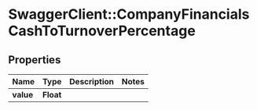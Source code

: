 # SwaggerClient::CompanyFinancialsCashToTurnoverPercentage

## Properties
Name | Type | Description | Notes
------------ | ------------- | ------------- | -------------
**value** | **Float** |  | 


